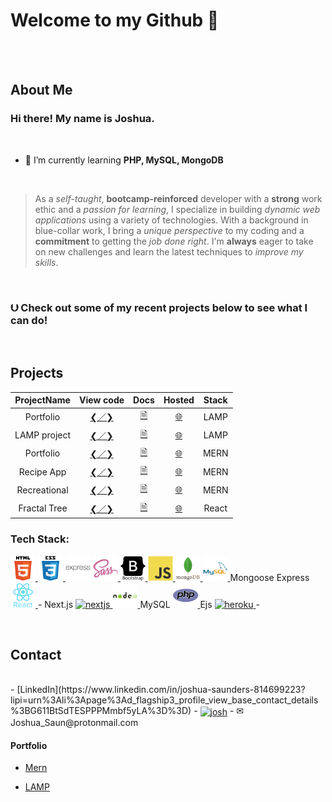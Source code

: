 <br><br>

#  Welcome to my Github 👋

<br><br>

## About Me

### Hi there! My name is Joshua.

<br>

- 🌱 I’m currently learning **PHP, MySQL, MongoDB**

<br>

> As a _self-taught_, **bootcamp-reinforced** developer with a **strong** work ethic and
> a _passion for learning_, I specialize in building _dynamic web applications_ using a
> variety of technologies. With a background in blue-collar work, I bring a _unique perspective_
> to my coding and a **commitment** to getting the _job done right_. I'm __**always**__ eager to take on
> new challenges and learn the latest techniques to _improve my skills_.

<br>

### ⮋ Check out some of my recent projects below to see what I can do! 

<br>

## Projects

| ProjectName  |                         View code                         |                                   Docs                                    |       Hosted       | Stack |
| :----------: | :-------------------------------------------------------: | :-----------------------------------------------------------------------: | :----------------: | :---: |
|  Portfolio   |                         [❮／❯](#)                         |                                   [🗎](#)                                  | <a href="#">🌐</a> | LAMP  |
| LAMP project |                         [❮／❯](#)                         |                                   [🗎](#)                                  | <a href="#">🌐</a> | LAMP  |
|  Portfolio   |                         [❮／❯](#)                         |                                   [🗎](#)                                  | <a href="#">🌐</a> | MERN  |
|  Recipe App  |  <a href="https://github.com/J-Saun/JCA_recipe">❮／❯</a>  | <a href="https://github.com/J-Saun/JCA_recipe/blob/master/README.md">🗎<a> | <a href="#">🌐</a> | MERN  |
| Recreational |  <a href="https://github.com/J-Saun/yelp_camp">❮／❯</a>   |        <a href="https://github.com/J-Saun/yelp_camp#readme">🗎</a>         | <a href="#">🌐</a> | MERN  |
| Fractal Tree | <a href="https://github.com/J-Saun/Fractal-Tree">❮／❯</a> |       <a href="https://github.com/J-Saun/Fractal-Tree#readme">🗎</a>       | <a href="#">🌐</a> | React |

### Tech Stack:
<p>
 
<a href="https://www.w3.org/html/" target="_blank" rel="noreferrer"> <img src="https://raw.githubusercontent.com/devicons/devicon/master/icons/html5/html5-original-wordmark.svg" alt="html5" width="40" height="40"/> </a>
<a href="https://www.w3schools.com/css/" target="_blank" rel="noreferrer"> <img src="https://raw.githubusercontent.com/devicons/devicon/master/icons/css3/css3-original-wordmark.svg" alt="css3" width="40" height="40"/> </a>
 <a href="https://expressjs.com" target="_blank" rel="noreferrer"> <img src="https://raw.githubusercontent.com/devicons/devicon/master/icons/express/express-original-wordmark.svg" alt="express" width="40" height="40"/></a>
<a href="https://sass-lang.com" target="_blank" rel="noreferrer"> <img src="https://raw.githubusercontent.com/devicons/devicon/master/icons/sass/sass-original.svg" alt="sass" width="40" height="40"/> </a>
<a href="https://getbootstrap.com" target="_blank" rel="noreferrer"> <img src="https://raw.githubusercontent.com/devicons/devicon/master/icons/bootstrap/bootstrap-plain-wordmark.svg" alt="bootstrap" width="40" height="40"/> </a>
<a href="https://developer.mozilla.org/en-US/docs/Web/JavaScript" target="_blank" rel="noreferrer"> <img src="https://raw.githubusercontent.com/devicons/devicon/master/icons/javascript/javascript-original.svg" alt="javascript" width="40" height="40"/>
 </a>
<a href="https://www.mongodb.com/" target="_blank" rel="noreferrer"> <img src="https://raw.githubusercontent.com/devicons/devicon/master/icons/mongodb/mongodb-original-wordmark.svg" alt="mongodb" width="40" height="40"/> </a>
<a href="https://www.mysql.com/" target="_blank" rel="noreferrer"> <img src="https://raw.githubusercontent.com/devicons/devicon/master/icons/mysql/mysql-original-wordmark.svg" alt="mysql" width="40" height="40"/> </a>
 Mongoose
 Express
 <a href="https://reactjs.org/" target="_blank" rel="noreferrer"> <img src="https://raw.githubusercontent.com/devicons/devicon/master/icons/react/react-original-wordmark.svg" alt="react" width="40" height="40"/> </a> -
 Next.js
<a href="https://nextjs.org/" target="_blank" rel="noreferrer"> <img src="https://cdn.worldvectorlogo.com/logos/nextjs-2.svg" alt="nextjs" width="40" height="40"/> </a> <a href="https://nodejs.org" target="_blank" rel="noreferrer"> <img src="https://raw.githubusercontent.com/devicons/devicon/master/icons/nodejs/nodejs-original-wordmark.svg" alt="nodejs" width="40" height="40"/> </a> 
MySQL
<a href="https://www.php.net" target="_blank" rel="noreferrer"> <img src="https://raw.githubusercontent.com/devicons/devicon/master/icons/php/php-original.svg" alt="php" width="40" height="40"/> </a>
Ejs
<a href="https://heroku.com" target="_blank" rel="noreferrer"> <img src="https://www.vectorlogo.zone/logos/heroku/heroku-icon.svg" alt="heroku" width="40" height="40"/> </a> -
</p>

<br>

 ## Contact
 <br> 
-  [LinkedIn](https://www.linkedin.com/in/joshua-saunders-814699223?lipi=urn%3Ali%3Apage%3Ad_flagship3_profile_view_base_contact_details%3BG611BtSdTESPPPMmbf5yLA%3D%3D)
- <a href="https://codepen.io/josh" target="blank"><img align="center" src="https://raw.githubusercontent.com/rahuldkjain/github-profile-readme-generator/master/src/images/icons/Social/codepen.svg" alt="josh" height="30" width="40" /></a>
- ✉ Joshua_Saun@protonmail.com

#### Portfolio
 - [Mern](#)
 - [LAMP](#)

   <br><br>
